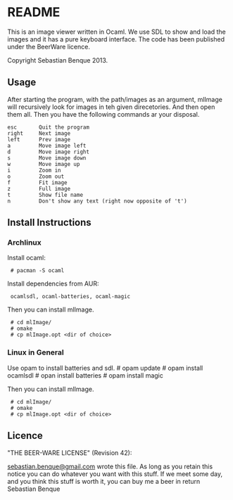 # README
This is an image viewer written in Ocaml. We use SDL to show and load the images
and it has a pure keyboard interface. The code has been published under the
BeerWare licence. 

Copyright Sebastian Benque 2013.

## Usage
After starting the program, with the path/images as an argument, mlImage will
recursively look for images in teh given direcetories. And then open them all.
Then you have the following commands ar your disposal.

    esc       Quit the program
    right     Next image
    left      Prev image
    a         Move image left
    d         Move image right
    s         Move image down
    w         Move image up
    i         Zoom in
    o         Zoom out
    f         Fit image
    z         Full image
    t         Show file name
    n         Don't show any text (right now opposite of 't')

## Install Instructions

### Archlinux
Install ocaml:

     # pacman -S ocaml

Install dependencies from AUR:

     ocamlsdl, ocaml-batteries, ocaml-magic
    
Then you can install mlImage.

     # cd mlImage/
     # omake
     # cp mlImage.opt <dir of choice>

### Linux in General
Use opam to install batteries and sdl.
     # opam update
     # opam install ocamlsdl
     # opan install batteries
     # opam install magic

Then you can install mlImage.

     # cd mlImage/
     # omake
     # cp mlImage.opt <dir of choice>

## Licence
"THE BEER-WARE LICENSE" (Revision 42):

<sebastian.benque@gmail.com> wrote this file. As long as you retain this notice you
can do whatever you want with this stuff. If we meet some day, and you think
this stuff is worth it, you can buy me a beer in return Sebastian Benque
